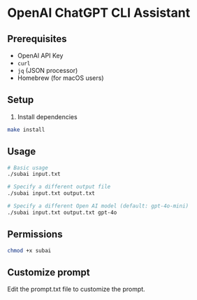 # OpenAI ChatGPT CLI Assistant

## Prerequisites

- OpenAI API Key
- `curl`
- `jq` (JSON processor)
- Homebrew (for macOS users)

## Setup

1. Install dependencies

```bash
make install
```

## Usage

```bash
# Basic usage
./subai input.txt

# Specify a different output file
./subai input.txt output.txt

# Specify a different Open AI model (default: gpt-4o-mini)
./subai input.txt output.txt gpt-4o
```

## Permissions

```bash
chmod +x subai
```
## Customize prompt

Edit the prompt.txt file to customize the prompt.
